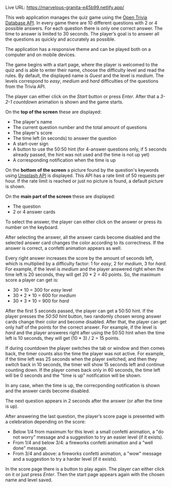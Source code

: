 Live URL: https://marvelous-granita-e45b99.netlify.app/



This web application manages the quiz game using the [Open Trivia Database API](https://opentdb.com/). In every game there are 10 different questions with 2 or 4 possible answers. For each question there is only one correct answer. The time to answer is limited to 30 seconds. The player’s goal is to answer all the questions as quickly and accurately as possible.

The application has a responsive theme and can be played both on a computer and on mobile devices.

The game begins with a start page, where the player is welcomed to the quiz and is able to enter their name, choose the difficulty level and read the rules. By default, the displayed name is *Guest* and the level is *medium*. The levels correspond to *easy*, *medium* and *hard* difficulties of the questions from the Trivia API.

The player can either click on the *Start* button or press *Enter*.
After that a *3-2-1 countdown* animation is shown and the game starts.

On the **top of the screen** these are displayed:
- The player's name
- The current question number and the total amount of questions
- The player's score
- The time left (in seconds) to answer the question
- A start-over sign
- A button to use the 50:50 hint (for 4-answer questions only, if 5 seconds already passed, the hint was not used and the time is not up yet)
- A corresponding notification when the time is up

On the **bottom of the screen** a picture found by the question's keywords using [Unsplash API](unsplash.com/developers) is displayed. This API has a rate limit of 50 requests per hour. If the rate limit is reached or just no picture is found, a default picture is shown.

On the **main part of the screen** these are displayed:
- The question
- 2 or 4 answer cards

To select the answer, the player can either click on the answer or press its number on the keyboard.

After selecting the answer, all the answer cards become disabled and the selected answer card changes the color according to its correctness. If the answer is correct, a confetti animation appears as well.

Every right answer increases the score by the amount of seconds left, which is multiplied by a difficulty factor: 1 for *easy*, 2 for *medium*, 3 for *hard*. For example, if the level is *medium* and the player answered right when the time left is 20 seconds, they will get 20 * 2 = 40 points. So, the maximum score a player can get is:
- 30 * 10 = 300 for *easy* level
- 30 * 2 * 10 = 600 for *medium*
- 30 * 3 * 10 = 900 for *hard*

After the first 5 seconds passed, the player can get a 50:50 hint. If the player presses the *50:50 hint* button, two randomly chosen wrong answer cards change their color and become disabled. After that, the player can get only half of the points for the correct answer. For example, if the level is *hard* and the player answeres right after using the 50:50 hint when the time left is 10 seconds, they will get (10 * 3) / 2 = 15 points.

If during countdown the player switches the tab or window and then comes back, the timer counts also the time the player was not active. For example, if the time left was 25 seconds when the player switched, and then they switch back in 10 seconds, the timer will show 15 seconds left and continue counting down. If the player comes back only in 60 seconds, the time left will be 0 seconds and the "time is up" notification will be shown.

In any case, when the time is up, the correcponding notification is shown and the answer cards become disabled.

The next question appears in 2 seconds after the answer (or after the time is up).

After answering the last question, the player’s score page is presented with a celebration depending on the score:
- Below 1/4 from maximum for this level: a small confetti animation, a "do not worry" message and a suggestion to try an easier level (if it exists).
- From 1/4 and below 3/4: a fireworks confetti animation and a "well done" message.
- From 3/4 and above: a fireworks confetti animation, a "wow" message and a suggestion to try a harder level (if it exists).

In the score page there is a button to play again. The player can either click on it or just press *Enter*. Then the start page appears again with the chosen name and level saved.
